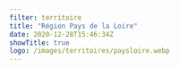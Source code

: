```yaml
---
filter: territoire
title: "Région Pays de la Loire"
date: 2020-12-28T15:46:34Z
showTitle: true
logo: /images/territoires/paysloire.webp
---
```

